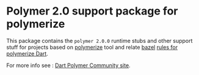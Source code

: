 # Polymer 2.0 support package for polymerize

This package contains the `polymer 2.0.0` runtime stubs and other support stuff for projects based on
[polymerize](https://pub.dartlang.org/packages/polymerize) tool and relate [bazel](http://bazel.build) [rules for polymerize Dart](https://github.com/polymer-dart/bazel_polymerize_rules). 

For more info see : [Dart Polymer Community site](https://www.dart-polymer.com).

